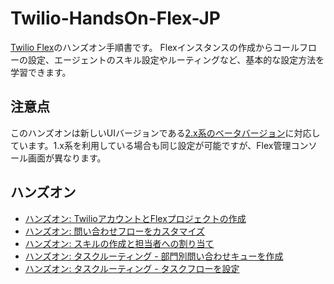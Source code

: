 # Twilio-HandsOn-Flex-JP
[Twilio Flex](https://www.twilio.com/ja/flex)のハンズオン手順書です。
Flexインスタンスの作成からコールフローの設定、エージェントのスキル設定やルーティングなど、基本的な設定方法を学習できます。

## 注意点

このハンズオンは新しいUIバージョンである[2.x系のベータバージョン](https://www.twilio.com/changelog/flex-ui-20-is-now-in-public-beta)に対応しています。1.x系を利用している場合も同じ設定が可能ですが、Flex管理コンソール画面が異なります。

## ハンズオン

- [ハンズオン: TwilioアカウントとFlexプロジェクトの作成](docs/01-Create-Flex-Project/00-Overview.md)
- [ハンズオン: 問い合わせフローをカスタマイズ](docs/02-Customize-Flow/00-Overview.md)
- [ハンズオン: スキルの作成と担当者への割り当て](docs/03-Create-and-Assign-Skills/00-Overview.md)
- [ハンズオン: タスクルーティング - 部門別問い合わせキューを作成](docs/04-Task-Routing-Queue/00-Overview.md)
- [ハンズオン: タスクルーティング - タスクフローを設定](docs/05-Task-Routing-Workflow/00-Overview.md)


